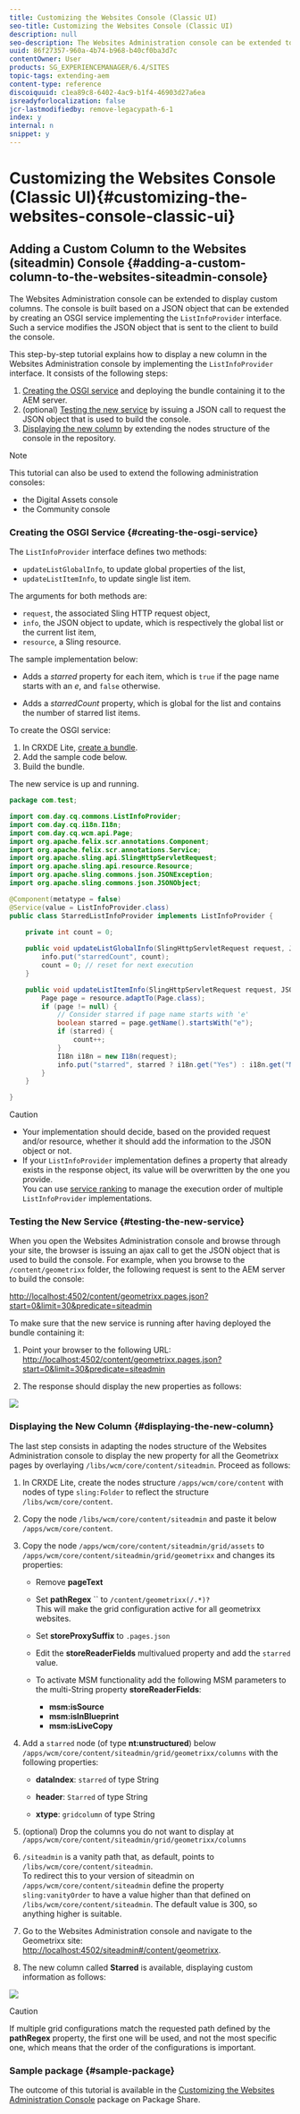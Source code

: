 ```yaml
---
title: Customizing the Websites Console (Classic UI)
seo-title: Customizing the Websites Console (Classic UI)
description: null
seo-description: The Websites Administration console can be extended to display custom columns
uuid: 86f27357-960a-4b74-b968-b40cf0ba3d7c
contentOwner: User
products: SG_EXPERIENCEMANAGER/6.4/SITES
topic-tags: extending-aem
content-type: reference
discoiquuid: c1ea89c8-6402-4ac9-b1f4-46903d27a6ea
isreadyforlocalization: false
jcr-lastmodifiedby: remove-legacypath-6-1
index: y
internal: n
snippet: y
---
```


# Customizing the Websites Console (Classic UI){#customizing-the-websites-console-classic-ui}

## Adding a Custom Column to the Websites (siteadmin) Console {#adding-a-custom-column-to-the-websites-siteadmin-console}

The Websites Administration console can be extended to display custom columns. The console is built based on a JSON object that can be extended by creating an OSGI service implementing the `ListInfoProvider` interface. Such a service modifies the JSON object that is sent to the client to build the console.

This step-by-step tutorial explains how to display a new column in the Websites Administration console by implementing the `ListInfoProvider` interface. It consists of the following steps:

1. [Creating the OSGI service](#creatingtheosgiservice) and deploying the bundle containing it to the AEM server.
1. (optional) [Testing the new service](#testingthenewservice) by issuing a JSON call to request the JSON object that is used to build the console.
1. [Displaying the new column](#displayingthenewcolumn) by extending the nodes structure of the console in the repository.

>[!NOTE]
>
>This tutorial can also be used to extend the following administration consoles:
>
>* the Digital Assets console
>* the Community console  
>

### Creating the OSGI Service {#creating-the-osgi-service}

The `ListInfoProvider` interface defines two methods:

* `updateListGlobalInfo`, to update global properties of the list,
* `updateListItemInfo`, to update single list item.

The arguments for both methods are:

* `request`, the associated Sling HTTP request object,
* `info`, the JSON object to update, which is respectively the global list or the current list item,
* `resource`, a Sling resource.

The sample implementation below:

* Adds a *starred* property for each item, which is `true` if the page name starts with an *e*, and `false` otherwise.

* Adds a *starredCount* property, which is global for the list and contains the number of starred list items.

To create the OSGI service:

1. In CRXDE Lite, [create a bundle](../../developing/using/developing-with-crxde-lite.md#managingabundle).
1. Add the sample code below.
1. Build the bundle.

The new service is up and running.

```java
package com.test;

import com.day.cq.commons.ListInfoProvider;
import com.day.cq.i18n.I18n;
import com.day.cq.wcm.api.Page;
import org.apache.felix.scr.annotations.Component;
import org.apache.felix.scr.annotations.Service;
import org.apache.sling.api.SlingHttpServletRequest;
import org.apache.sling.api.resource.Resource;
import org.apache.sling.commons.json.JSONException;
import org.apache.sling.commons.json.JSONObject;

@Component(metatype = false)
@Service(value = ListInfoProvider.class)
public class StarredListInfoProvider implements ListInfoProvider {
    
    private int count = 0;

    public void updateListGlobalInfo(SlingHttpServletRequest request, JSONObject info, Resource resource) throws JSONException {
        info.put("starredCount", count);
        count = 0; // reset for next execution
    }

    public void updateListItemInfo(SlingHttpServletRequest request, JSONObject info, Resource resource) throws JSONException {
        Page page = resource.adaptTo(Page.class);
        if (page != null) {
            // Consider starred if page name starts with 'e'
            boolean starred = page.getName().startsWith("e");
            if (starred) {
                count++;
            }
            I18n i18n = new I18n(request);
            info.put("starred", starred ? i18n.get("Yes") : i18n.get("No"));
        }
    }

}
```

>[!CAUTION]
>
>* Your implementation should decide, based on the provided request and/or resource, whether it should add the information to the JSON object or not. 
>* If your `ListInfoProvider` implementation defines a property that already exists in the response object, its value will be overwritten by the one you provide.  
>  You can use [service ranking](http://www.osgi.org/javadoc/r2/org/osgi/framework/Constants.html#SERVICE_RANKING) to manage the execution order of multiple `ListInfoProvider` implementations.
>

### Testing the New Service {#testing-the-new-service}

When you open the Websites Administration console and browse through your site, the browser is issuing an ajax call to get the JSON object that is used to build the console. For example, when you browse to the `/content/geometrixx` folder, the following request is sent to the AEM server to build the console:

[http://localhost:4502/content/geometrixx.pages.json?start=0&limit=30&predicate=siteadmin](http://localhost:4502/content/geometrixx.pages.json?start=0&limit=30&predicate=siteadmin)

To make sure that the new service is running after having deployed the bundle containing it:

1. Point your browser to the following URL:  
   [http://localhost:4502/content/geometrixx.pages.json?start=0&limit=30&predicate=siteadmin](http://localhost:4502/content/geometrixx.pages.json?start=0&limit=30&predicate=siteadmin)

1. The response should display the new properties as follows:

![](assets/screen_shot_2012-02-13at163046.png) 

### Displaying the New Column {#displaying-the-new-column}

The last step consists in adapting the nodes structure of the Websites Administration console to display the new property for all the Geometrixx pages by overlaying `/libs/wcm/core/content/siteadmin`. Proceed as follows:

1. In CRXDE Lite, create the nodes structure `/apps/wcm/core/content` with nodes of type `sling:Folder` to reflect the structure `/libs/wcm/core/content`.  

1. Copy the node `/libs/wcm/core/content/siteadmin` and paste it below `/apps/wcm/core/content`.

1. Copy the node `/apps/wcm/core/content/siteadmin/grid/assets` to `/apps/wcm/core/content/siteadmin/grid/geometrixx` and changes its properties:

    * Remove **pageText** 
    
    * Set **pathRegex** `` to `/content/geometrixx(/.*)?`  
      This will make the grid configuration active for all geometrixx websites.
    
    * Set **storeProxySuffix** to `.pages.json`
    
    * Edit the **storeReaderFields** multivalued property and add the `starred` value.
    
    * To activate MSM functionality add the following MSM parameters to the multi-String property **storeReaderFields**:

        * **msm:isSource**
        * **msm:isInBlueprint**
        * **msm:isLiveCopy**

1. Add a `starred` node (of type **nt:unstructured**) below `/apps/wcm/core/content/siteadmin/grid/geometrixx/columns` with the following properties:

    * **dataIndex**: `starred` of type String  
    
    * **header**: `Starred` of type String
    
    * **xtype**: `gridcolumn` of type String

1. (optional) Drop the columns you do not want to display at `/apps/wcm/core/content/siteadmin/grid/geometrixx/columns`  

1. `/siteadmin` is a vanity path that, as default, points to `/libs/wcm/core/content/siteadmin`.  
   To redirect this to your version of siteadmin on `/apps/wcm/core/content/siteadmin` define the property `sling:vanityOrder` to have a value higher than that defined on `/libs/wcm/core/content/siteadmin`. The default value is 300, so anything higher is suitable.  

1. Go to the Websites Administration console and navigate to the Geometrixx site:  
   [http://localhost:4502/siteadmin#/content/geometrixx](http://localhost:4502/siteadmin#/content/geometrixx).

1. The new column called **Starred** is available, displaying custom information as follows:

![](assets/screen_shot_2012-02-14at104602.png)

>[!CAUTION]
>
>If multiple grid configurations match the requested path defined by the **pathRegex** property, the first one will be used, and not the most specific one, which means that the order of the configurations is important.

### Sample package {#sample-package}

The outcome of this tutorial is available in the [Customizing the Websites Administration Console](http://localhost:4502/crx/packageshare/index.html/content/marketplace/marketplaceProxy.html?packagePath=/content/companies/public/adobe/packages/helper/customizing-siteadmin) package on Package Share.

